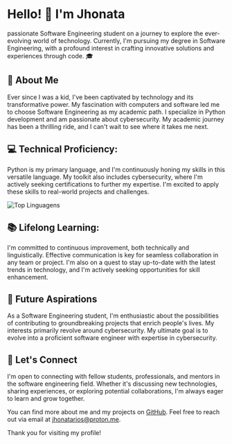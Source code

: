 # Hello! 👋 I'm Jhonata

passionate Software Engineering student on a journey to explore the ever-evolving world of technology. Currently, I'm pursuing my degree in Software Engineering, with a profound interest in crafting innovative solutions and experiences through code. 🎓

## 🔧 About Me

Ever since I was a kid, I've been captivated by technology and its transformative power. My fascination with computers and software led me to choose Software Engineering as my academic path. I specialize in Python development and am passionate about cybersecurity. My academic journey has been a thrilling ride, and I can't wait to see where it takes me next.

## 💻 Technical Proficiency:

Python is my primary language, and I'm continuously honing my skills in this versatile language. My toolkit also includes cybersecurity, where I'm actively seeking certifications to further my expertise. I'm excited to apply these skills to real-world projects and challenges.

![Top Linguagens](https://github-readme-stats.vercel.app/api/top-langs/?username=jhonatarios&theme=dark&show_icons=true&layout=compact)

## 📚 Lifelong Learning:

I'm committed to continuous improvement, both technically and linguistically. Effective communication is key for seamless collaboration in any team or project. I'm also on a quest to stay up-to-date with the latest trends in technology, and I'm actively seeking opportunities for skill enhancement.

## 🚀 Future Aspirations

As a Software Engineering student, I'm enthusiastic about the possibilities of contributing to groundbreaking projects that enrich people's lives. My interests primarily revolve around cybersecurity. My ultimate goal is to evolve into a proficient software engineer with expertise in cybersecurity.

## 🤝 Let's Connect

I'm open to connecting with fellow students, professionals, and mentors in the software engineering field. Whether it's discussing new technologies, sharing experiences, or exploring potential collaborations, I'm always eager to learn and grow together.

You can find more about me and my projects on [GitHub](https://github.com/jhonatarios). Feel free to reach out via email at jhonatarios@proton.me.

Thank you for visiting my profile!

